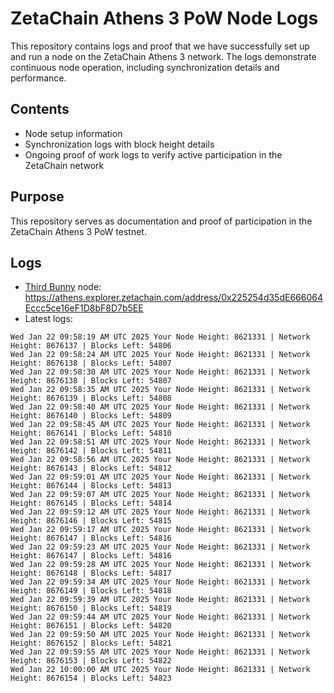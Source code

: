 # ZetaChain Athens 3 PoW Node Logs
This repository contains logs and proof that we have successfully set up and run a node on the ZetaChain Athens 3 network. The logs demonstrate continuous node operation, including synchronization details and performance.

## Contents
- Node setup information
- Synchronization logs with block height details
- Ongoing proof of work logs to verify active participation in the ZetaChain network

## Purpose
This repository serves as documentation and proof of participation in the ZetaChain Athens 3 PoW testnet.

## Logs

- [Third Bunny](https://thirdbunny.xyz/) node: https://athens.explorer.zetachain.com/address/0x225254d35dE666064Eccc5ce16eF1D8bF8D7b5EE
- Latest logs:
```
Wed Jan 22 09:58:19 AM UTC 2025 Your Node Height: 8621331 | Network Height: 8676137 | Blocks Left: 54806
Wed Jan 22 09:58:24 AM UTC 2025 Your Node Height: 8621331 | Network Height: 8676138 | Blocks Left: 54807
Wed Jan 22 09:58:30 AM UTC 2025 Your Node Height: 8621331 | Network Height: 8676138 | Blocks Left: 54807
Wed Jan 22 09:58:35 AM UTC 2025 Your Node Height: 8621331 | Network Height: 8676139 | Blocks Left: 54808
Wed Jan 22 09:58:40 AM UTC 2025 Your Node Height: 8621331 | Network Height: 8676140 | Blocks Left: 54809
Wed Jan 22 09:58:45 AM UTC 2025 Your Node Height: 8621331 | Network Height: 8676141 | Blocks Left: 54810
Wed Jan 22 09:58:51 AM UTC 2025 Your Node Height: 8621331 | Network Height: 8676142 | Blocks Left: 54811
Wed Jan 22 09:58:56 AM UTC 2025 Your Node Height: 8621331 | Network Height: 8676143 | Blocks Left: 54812
Wed Jan 22 09:59:01 AM UTC 2025 Your Node Height: 8621331 | Network Height: 8676144 | Blocks Left: 54813
Wed Jan 22 09:59:07 AM UTC 2025 Your Node Height: 8621331 | Network Height: 8676145 | Blocks Left: 54814
Wed Jan 22 09:59:12 AM UTC 2025 Your Node Height: 8621331 | Network Height: 8676146 | Blocks Left: 54815
Wed Jan 22 09:59:17 AM UTC 2025 Your Node Height: 8621331 | Network Height: 8676147 | Blocks Left: 54816
Wed Jan 22 09:59:23 AM UTC 2025 Your Node Height: 8621331 | Network Height: 8676147 | Blocks Left: 54816
Wed Jan 22 09:59:28 AM UTC 2025 Your Node Height: 8621331 | Network Height: 8676148 | Blocks Left: 54817
Wed Jan 22 09:59:34 AM UTC 2025 Your Node Height: 8621331 | Network Height: 8676149 | Blocks Left: 54818
Wed Jan 22 09:59:39 AM UTC 2025 Your Node Height: 8621331 | Network Height: 8676150 | Blocks Left: 54819
Wed Jan 22 09:59:44 AM UTC 2025 Your Node Height: 8621331 | Network Height: 8676151 | Blocks Left: 54820
Wed Jan 22 09:59:50 AM UTC 2025 Your Node Height: 8621331 | Network Height: 8676152 | Blocks Left: 54821
Wed Jan 22 09:59:55 AM UTC 2025 Your Node Height: 8621331 | Network Height: 8676153 | Blocks Left: 54822
Wed Jan 22 10:00:00 AM UTC 2025 Your Node Height: 8621331 | Network Height: 8676154 | Blocks Left: 54823
```
